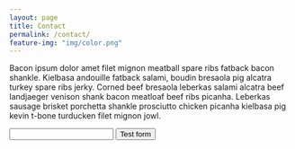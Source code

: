 ```yaml
---
layout: page
title: Contact
permalink: /contact/
feature-img: "img/color.png"
---
```


Bacon ipsum dolor amet filet mignon meatball spare ribs fatback bacon shankle. Kielbasa andouille fatback salami, boudin bresaola pig alcatra turkey spare ribs jerky. Corned beef bresaola leberkas salami alcatra beef landjaeger venison shank bacon meatloaf beef ribs picanha. Leberkas sausage brisket porchetta shankle prosciutto chicken picanha kielbasa pig kevin t-bone turducken filet mignon jowl.

<form action="https://getsimpleform.com/messages?form_api_token=16c1703bdd5e1836ba5e9813d7bfa4c3" method="post">
  <!-- the redirect_to is optional, the form will redirect to the referrer on submission -->
  <input type='hidden' name='redirect_to' value='https://professionalzack.github.io/thank-you' />
  <!-- all your input fields here.... -->
  <input type='text' name='test' />
  <input type='submit' value='Test form' />
</form>